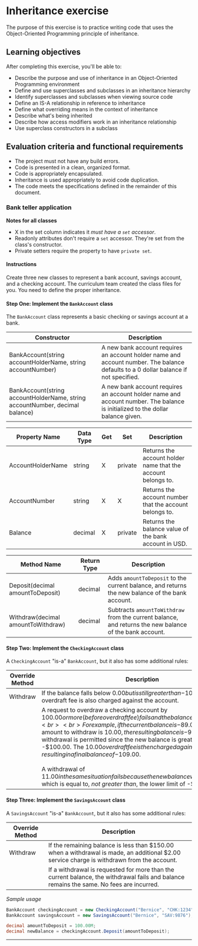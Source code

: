 # Inheritance exercise

The purpose of this exercise is to practice writing code that uses the Object-Oriented Programming principle of inheritance.

## Learning objectives

After completing this exercise, you'll be able to:

* Describe the purpose and use of inheritance in an Object-Oriented Programming environment
* Define and use superclasses and subclasses in an inheritance hierarchy
* Identify superclasses and subclasses when viewing source code
* Define an IS-A relationship in reference to inheritance
* Define what overriding means in the context of inheritance
* Describe what's being inherited
* Describe how access modifiers work in an inheritance relationship
* Use superclass constructors in a subclass

## Evaluation criteria and functional requirements

* The project must not have any build errors.
* Code is presented in a clean, organized format.
* Code is appropriately encapsulated.
* Inheritance is used appropriately to avoid code duplication.
* The code meets the specifications defined in the remainder of this document.

### Bank teller application

**Notes for all classes**

- X in the set column indicates it *must have a `set` accessor*.
- Readonly attributes don't require a `set` accessor. They're set from the class's constructor.
- Private setters require the property to have `private set`.

#### Instructions

Create three new classes to represent a bank account, savings account, and a checking account. The curriculum team created the class files for you. You need to define the proper inheritance.

#### Step One: Implement the `BankAccount` class

The `BankAccount` class represents a basic checking or savings account at a bank.

| Constructor                                                  | Description                                                  |
| ------------------------------------------------------------ | ------------------------------------------------------------ |
| BankAccount(string accountHolderName, string accountNumber)  | A new bank account requires an account holder name and account number. The balance defaults to a 0 dollar balance if not specified. |
| BankAccount(string accountHolderName, string accountNumber, decimal balance) | A new bank account requires an account holder name and account number. The balance is initialized to the dollar balance given. |



| Property Name     | Data Type | Get | Set     | Description                                                  |
| ----------------- | --------- | --- | ------- | ------------------------------------------------------------ |
| AccountHolderName | string    | X   | private | Returns the account holder name that the account belongs to. |
| AccountNumber     | string    | X   | X       | Returns the account number that the account belongs to.      |
| Balance           | decimal   | X   | private | Returns the balance value of the bank account in USD.        |



| Method Name                        | Return Type | Description                                                                                             |
| ---------------------------------- | ----------- | ------------------------------------------------------------------------------------------------------- |
| Deposit(decimal amountToDeposit)   | decimal     | Adds `amountToDeposit` to the current balance, and returns the new balance of the bank account.         |
| Withdraw(decimal amountToWithdraw) | decimal     | Subtracts `amountToWithdraw` from the current balance, and returns the new balance of the bank account. |

#### Step Two: Implement the `CheckingAccount` class

A `CheckingAccount` "is-a" `BankAccount`, but it also has some additional rules:

| Override Method | Description                                                                                                                                                             |
| --------------- | ----------------------------------------------------------------------------------------------------------------------------------------------------------------------- |
| Withdraw        | If the balance falls below $0.00 but is still greater than -$100.00, a $10.00 overdraft fee is also charged against the account.         |
|        | A request to overdraw a checking account by $100.00 or more (before overdraft fee) fails and the balance remains the same.<br><br> For example, if the current balance is -$89.00, and the amount to withdraw is $10.00, the resulting balance is -$99.00. The withdrawal is permitted since the new balance is greater than -$100.00. The $10.00 overdraft fee is then charged against the account, resulting in a final balance of -$109.00.<br><br>A withdrawal of $11.00 in the same situation fails because the new balance would be -$100.00 which is equal to, *not greater than*, the lower limit of -$100.00. |

#### Step Three: Implement the `SavingsAccount` class

A `SavingsAccount` "is-a" `BankAccount`, but it also has some additional rules:

| Override Method | Description                                                                                                                              |
| --------------- | ---------------------------------------------------------------------------------------------------------------------------------------- |
| Withdraw        | If the remaining balance is less than $150.00 when a withdrawal is made, an additional $2.00 service charge is withdrawn from the account. |
|         | If a withdrawal is requested for more than the current balance, the withdrawal fails and balance remains the same. No fees are incurred. |


_Sample usage_
``` csharp
BankAccount checkingAccount = new CheckingAccount("Bernice", "CHK:1234");
BankAccount savingsAccount = new SavingsAccount("Bernice", "SAV:9876");

decimal amountToDeposit = 100.00M;
decimal newBalance = checkingAccount.Deposit(amountToDeposit);
```

---

[inheritance-and-an-is-a-relationship]: https://docs.microsoft.com/en-us/dotnet/csharp/tutorials/inheritance#inheritance-and-an-is-a-relationship
